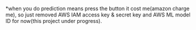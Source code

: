 *when you do prediction means press the button it cost me(amazon charge me), so just removed AWS IAM access key & secret key and AWS ML model ID for now(this project under progress).
